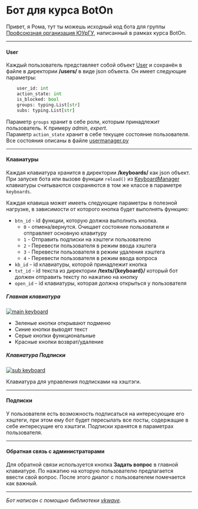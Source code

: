 # Бот для курса BotOn
Привет, я Рома, тут ты можешь исходный код бота для группы [Профсоюзная организация ЮУрГУ](https://vk.com/profkom_susu "Профсоюзная организация ЮУрГУ"), написанный в рамках курса BotOn.

------------

#### User

Каждый пользователь представляет собой объект [User](https://github.com/SumJest/boton/blob/master/utils/usermanager.py#L5 "User") и сохранён в файле в директории **/users/** в виде json объекта. Он имеет следующие параметры:
```python
    user_id: int
    action_state: int
    is_blocked: bool
    groups: typing.List[str]
    subs: typing.List[str]
```
Параметр `groups`  хранит в себе роли, которым принадлежит пользователь. К примеру *admin*, *expert*. <br />
Параметр `action_state` хранит в себе текущее состояние пользователя. Все состояния описаны в файле [usermanager.py](https://github.com/SumJest/boton/blob/master/utils/usermanager.py "usermanager.py")


------------

#### Клавиатуры

Каждая клавиатура хранится в директории **/keyboards/** как json объект. При запуске бота или вызове функции `reload()` из [KeyboardManager](https://github.com/SumJest/boton/blob/master/utils/keyboardmanager.py "KeyboardManager") клавиатуры считываются сохраняются в том же классе в параметре `keyboards`. 

Каждая клавиша может имееть следующие параметры в полезной нагрузке, в зависимости от которого кнопка будет выполнять функцию:
- `btn_id` - id функции, которую должна выполнить  кнопка.
  - `0` - отмена/вернутся. Очищает состояние пользователя и отправляет основную клавитуру
  - `1` - Отправить подписки на хэштеги пользователю
  - `2` - Перевести пользователя в режим ввода хэштега 
  - `3` - Перевести пользователя в режим удаления хэштега
  - `4` - Перевести пользователя в режим ввода вопроса
- `kb_id` - id клавиатуры, которой принадлежит кнопка
- `txt_id` - id текста из директории **/texts/{keyboard}/** который бот должен отправить тексту по нажатию на кнопку
- `open_id` - id клавиатуры, которая должна открыться у пользователя

##### Главная клавиатура

[![main keyboard](https://i.imgur.com/19VrbCZ.png "main keyboard")](https://imgur.com/a/VHGVpkF "main keyboard")

- Зеленые кнопки открывают подменю
- Синие кнопки выводят текст
- Серые кнопки функциональные
- Красные кнопки возврат/удаление

##### Клавиатура Подписки
[![sub keyboard](https://i.imgur.com/Iqcm1iS.png "sub keyboard")](https://imgur.com/a/VHGVpkF "sub keyboard") 

Клавиатура для управления подписками на хэштэги.

------------


#### Подписки

У пользователя есть возможность подписаться на интересующие его хэштеги, при этом ему бот будет пересылать все посты, содержащие в себе интересущие его хэштэги. 
Подписки хранятся в параметрах пользователя.

------------


#### Обратная связь с администраторами

Для обратной связи используется кнопка **Задать вопрос** в главной клавиатуре. По нажатию на которую пользователю предлагается ввести свой вопрос. После этого диалог с пользователем помечается как важный.
 

------------


*Бот написан с помощью библиотеки [vkwave](https://github.com/fscdev/vkwave "vkwave").*
